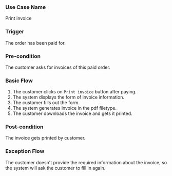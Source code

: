 ### Use Case Name
Print invoice

### Trigger
The order has been paid for.

### Pre-condition
The customer asks for invoices of this paid order.

### Basic Flow
1. The customer clicks on `Print invoice` button after paying.
2. The system displays the form of invoice information.
3. The customer fills out the form.
4. The system generates invoice in the pdf filetype.
5. The customer downloads the invoice and gets it printed.

### Post-condition
The invoice gets printed by customer.

### Exception Flow
The customer doesn't provide the required information about the invoice, so the system will ask the customer to fill in again.